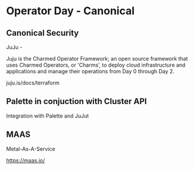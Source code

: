 # Operator Day - Canonical


## Canonical Security

JuJu - 

Juju is the Charmed Operator Framework; an open source framework that uses Charmed Operators, or 'Charms’, to deploy cloud infrastructure and applications and manage their operations from Day 0 through Day 2.

juju.is/docs/terraform


## Palette in conjuction with Cluster API

Integration with Palette and JuJut

## MAAS

Metal-As-A-Service

https://maas.io/

